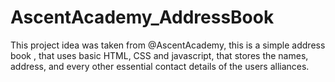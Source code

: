 # AscentAcademy_AddressBook
This project idea was taken from @AscentAcademy, this is a simple address book , that uses basic HTML, CSS and javascript, that stores the names, address, and every other essential contact details of the users alliances.
